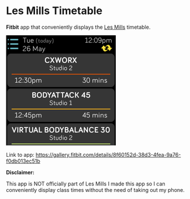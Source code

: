 # Les Mills Timetable

**Fitbit** app that conveniently displays the <a href="https://www.lesmills.co.nz/timetable">Les Mills</a> timetable.

<img src="screenshot.png" width="300" title="screenshot">

Link to app: https://gallery.fitbit.com/details/8f60152d-38d3-4fea-9a76-f0db013ec51b

**Disclaimer:**

This app is NOT officially part of Les Mills I made this app so I can conveniently display class times without the need of taking out my phone.
